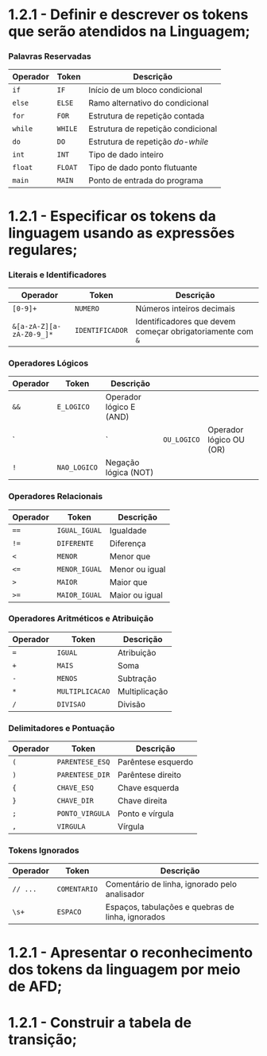 # 1.2.1 - Definir e descrever os tokens que serão atendidos na Linguagem;

### Palavras Reservadas
| Operador | Token   | Descrição                          |
| -------- | ------- | ---------------------------------- |
| `if`     | `IF`    | Início de um bloco condicional     |
| `else`   | `ELSE`  | Ramo alternativo do condicional    |
| `for`    | `FOR`   | Estrutura de repetição contada     |
| `while`  | `WHILE` | Estrutura de repetição condicional |
| `do`     | `DO`    | Estrutura de repetição *do-while*  |
| `int`    | `INT`   | Tipo de dado inteiro               |
| `float`  | `FLOAT` | Tipo de dado ponto flutuante       |
| `main`   | `MAIN`  | Ponto de entrada do programa       |

# 1.2.1 - Especificar os tokens da linguagem usando as expressões regulares;

### Literais e Identificadores
| Operador                 | Token           | Descrição                                                  |
| ------------------------ | --------------- | ---------------------------------------------------------- |
| `[0-9]+`                 | `NUMERO`        | Números inteiros decimais                                  |
| `&[a-zA-Z][a-zA-Z0-9_]*` | `IDENTIFICADOR` | Identificadores que devem começar obrigatoriamente com `&` |

### Operadores Lógicos
| Operador | Token        | Descrição               |             |                         |
| -------- | ------------ | ----------------------- | ----------- | ----------------------- |
| `&&`     | `E_LOGICO`   | Operador lógico E (AND) |             |                         |
| `        |              | `                       | `OU_LOGICO` | Operador lógico OU (OR) |
| `!`      | `NAO_LOGICO` | Negação lógica (NOT)    |             |                         |


### Operadores Relacionais
| Operador | Token         | Descrição      |
| -------- | ------------- | -------------- |
| `==`     | `IGUAL_IGUAL` | Igualdade      |
| `!=`     | `DIFERENTE`   | Diferença      |
| `<`      | `MENOR`       | Menor que      |
| `<=`     | `MENOR_IGUAL` | Menor ou igual |
| `>`      | `MAIOR`       | Maior que      |
| `>=`     | `MAIOR_IGUAL` | Maior ou igual |

### Operadores Aritméticos e Atribuição
| Operador | Token           | Descrição     |
| -------- | --------------- | ------------- |
| `=`      | `IGUAL`         | Atribuição    |
| `+`      | `MAIS`          | Soma          |
| `-`      | `MENOS`         | Subtração     |
| `*`      | `MULTIPLICACAO` | Multiplicação |
| `/`      | `DIVISAO`       | Divisão       |

### Delimitadores e Pontuação
| Operador | Token           | Descrição          |
| -------- | --------------- | ------------------ |
| `(`      | `PARENTESE_ESQ` | Parêntese esquerdo |
| `)`      | `PARENTESE_DIR` | Parêntese direito  |
| `{`      | `CHAVE_ESQ`     | Chave esquerda     |
| `}`      | `CHAVE_DIR`     | Chave direita      |
| `;`      | `PONTO_VIRGULA` | Ponto e vírgula    |
| `,`      | `VIRGULA`       | Vírgula            |


### Tokens Ignorados
| Operador | Token        | Descrição                                         |
| -------- | ------------ | ------------------------------------------------- |
| `// ...` | `COMENTARIO` | Comentário de linha, ignorado pelo analisador     |
| `\s+`    | `ESPACO`     | Espaços, tabulações e quebras de linha, ignorados |



# 1.2.1 - Apresentar o reconhecimento dos tokens da linguagem por meio de AFD;


# 1.2.1 - Construir a tabela de transição;













